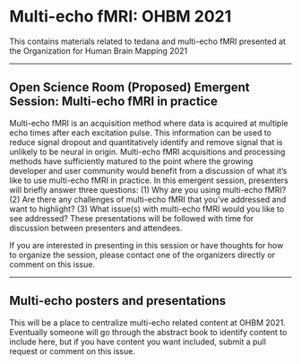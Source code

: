 # Multi-echo fMRI: OHBM 2021

This contains materials related to tedana and multi-echo fMRI presented at the Organization for Human Brain Mapping 2021

-----

## Open Science Room (Proposed) Emergent Session: Multi-echo fMRI in practice

 Multi-echo fMRI is an acquisition method where data is acquired at multiple echo times after each excitation pulse. This information can be used to reduce signal dropout and quantitatively identify and remove signal that is unlikely to be neural in origin. Multi-echo fMRI acquisitions and processing methods have sufficiently matured to the point where the growing developer and user community would benefit from a discussion of what it’s like to use multi-echo fMRI in practice. In this emergent session, presenters will briefly answer three questions: (1) Why are you using multi-echo fMRI? (2) Are there any challenges of multi-echo fMRI that you’ve addressed and want to highlight? (3) What issue(s) with multi-echo fMRI would you like to see addressed? These presentations will be followed with time for discussion between presenters and attendees.

 If you are interested in presenting in this session or have thoughts for how to organize the session, please contact one of the organizers directly or comment on this issue.

 -----

## Multi-echo posters and presentations

 This will be a place to centralize multi-echo related content at OHBM 2021. Eventually someone will go through the abstract book to identify content to include here, but if you have content you want included, submit a pull request or comment on this issue.
